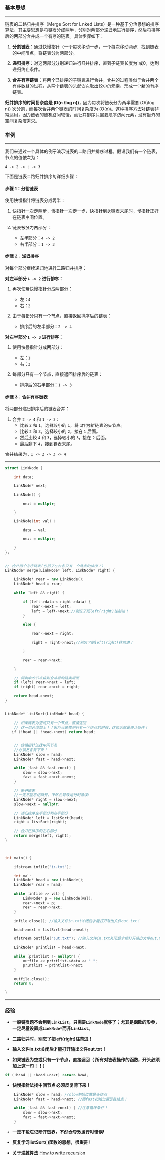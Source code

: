 
### 基本思想
---
链表的二路归并排序（Merge Sort for Linked Lists）是一种基于分治思想的排序算法，其主要思想是将链表分成两半，分别对两部分递归地进行排序，然后将排序后的两部分合并成一个有序的链表。具体步骤如下：

1. **分割链表**：通过快慢指针（一个每次移动一步，一个每次移动两步）找到链表的中间节点，将链表分为两部分。
   
2. **递归排序**：对这两部分分别递归进行归并排序，直到子链表长度为1或0，达到递归终止条件。

3. **合并有序链表**：将两个已排序的子链表进行合并，合并的过程类似于合并两个有序数组的过程，从两个链表的头部依次取出较小的元素，形成一个新的有序链表。

**归并排序的时间复杂度是 \(O(n \log n)\)**，因为每次将链表分为两半需要 \(O(\log n)\) 次分割，而每次合并两个链表的时间复杂度为 \(O(n)\)。这种排序方法对链表非常适用，因为链表的随机访问较慢，而归并排序只需要顺序访问元素，没有额外的空间复杂度需求。


### 举例
---
我们来通过一个具体的例子演示链表的二路归并排序过程。假设我们有一个链表，节点的值依次为：

`4 -> 2 -> 1 -> 3`

下面是链表二路归并排序的详细步骤：

#### 步骤 1：分割链表

使用快慢指针将链表分成两半：

1. 快指针一次走两步，慢指针一次走一步，快指针到达链表末尾时，慢指针正好在链表中间位置。
   
2. 链表被分为两部分：
   - 左半部分：`4 -> 2`
   - 右半部分：`1 -> 3`

#### 步骤 2：递归排序

对每个部分继续递归地进行二路归并排序：

**对左半部分 `4 -> 2` 进行排序：**

1. 再次使用快慢指针分成两部分：
   - 左：`4`
   - 右：`2`
   
2. 由于每部分只有一个节点，直接返回排序后的链表：
   - 排序后的左半部分：`2 -> 4`

**对右半部分 `1 -> 3` 进行排序：**

1. 使用快慢指针分成两部分：
   - 左：`1`
   - 右：`3`
   
2. 每部分只有一个节点，直接返回排序后的链表：
   - 排序后的右半部分：`1 -> 3`

#### 步骤 3：合并有序链表

将两部分递归排序后的链表合并：

1. 合并 `2 -> 4` 和 `1 -> 3`：
   - 比较 `2` 和 `1`，选择较小的 `1`，将 `1`作为新链表的头节点。
   - 比较 `2` 和 `3`，选择较小的 `2`，接在 `1` 后面。
   - 然后比较 `4` 和 `3`，选择较小的 `3`，接在 `2` 后面。
   - 最后剩下 `4`，接到链表末尾。
   
合并结果为：`1 -> 2 -> 3 -> 4`


---

```cpp
struct LinkNode {

    int data;

    LinkNode* next;

    LinkNode() {

        next = nullptr;

    }

    LinkNode(int val) {

        data = val;

        next = nullptr;

    }
};

  
// 合并两个有序链表(包括了左右各只有一个结点的排序！)
LinkNode* merge(LinkNode* left, LinkNode* right) {

    LinkNode* rear = new LinkNode();
    LinkNode* head = rear;

    while (left && right) {
        
        if (left->data < right->data) {
            rear->next = left;
            left = left->next;//别忘了把left(right)往前进！
        } 
        
        else {

            rear->next = right;

            right = right->next;//别忘了把left(right)往前进！

        }

        rear = rear->next;

    }

    // 将剩余的节点接到合并后的链表后面
    if (left) rear->next = left;
    if (right) rear->next = right;

    return head->next;
}
  

LinkNode* listSort(LinkNode* head) {

    // 如果链表为空或只有一个节点，直接返回
    // 这一句必须加上！！因为当递推到只有一个结点的时候，这句话就是终止条件！
   if (!head || !head->next) return head;

  
    // 快慢指针法找中间节点
    //必须反复背下来！
    LinkNode* slow = head;
    LinkNode* fast = head->next;

    while (fast && fast->next) {
        slow = slow->next;
        fast = fast->next->next;
    }

    // 断开链表
    //一定不能忘记断开，不然会导致运行时错误!
    LinkNode* right = slow->next;
    slow->next = nullptr;

    // 递归排序左半部分和右半部分
    LinkNode* left = listSort(head);
    right = listSort(right);

    // 合并已排序的左右部分
    return merge(left, right);
}

  

int main() {

    ifstream infile("in.txt");

    int val;
    LinkNode* head = new LinkNode();
    LinkNode* rear = head;

    while (infile >> val) {
        LinkNode* p = new LinkNode(val);
        rear->next = p;
        rear = rear->next;
    }

    infile.close(); //输入文件in.txt关闭后才能打开输出文件out.txt！

    head->next = listSort(head->next);

    ofstream outfile("out.txt"); //输入文件in.txt关闭后才能打开输出文件out.txt！

    LinkNode* printlist = head->next;

    while (printlist != nullptr) {
        outfile << printlist->data << " ";
        printlist = printlist->next;
    }

    outfile.close();
    return 0;
    
}
```

---
### 经验

- **一般链表题不会用到`LinkList`，只需要`LinkNode`就够了；尤其是函数的形参，一定尽量设置成`LinkNode*`而非`LinkList`。**
	
- **二路归并时，别忘了把left(right)往前进！** 
	
-  **输入文件in.txt关闭后才能打开输出文件out.txt！**
	
-  **如果链表为空或只有一个节点，直接返回（ 所有对链表操作的函数，开头必须加上这一句！！）**
```cpp
if (!head || !head->next) return head;
```
	
- **快慢指针法找中间节点 必须反复背下来！** 
```cpp
    LinkNode* slow = head; //slow初始位置是头结点
    LinkNode* fast = head->next; //而fast初始位置是首结点！

    while (fast && fast->next) { //注意循环条件！
        slow = slow->next;
        fast = fast->next->next;
    }
```
	
-  **一定不能忘记断开链表，不然会导致运行时错误!** 
	
- **反复学习listSort( )函数的思想，很重要！**  
	
- **关于递推算法** [How to write recursion](obsidian://open?vault=Obsidian%20Vault&file=%E7%AE%97%E6%B3%95%E9%A2%98%2F%E6%80%8E%E6%A0%B7%E5%86%99%E9%80%92%E5%BD%92%E7%AE%97%E6%B3%95)
 